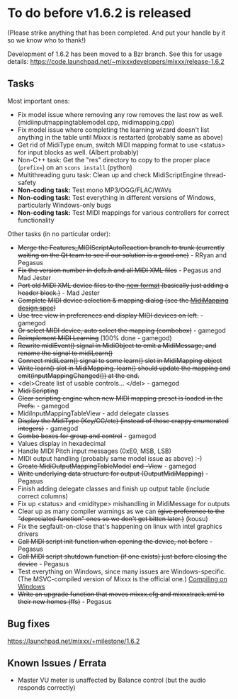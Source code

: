 # To do before v1.6.2 is released

(Please strike anything that has been completed. And put your handle by
it so we know who to thank\!)

Development of 1.6.2 has been moved to a Bzr branch. See this for usage
details:
<https://code.launchpad.net/~mixxxdevelopers/mixxx/release-1.6.2>

## Tasks

Most important ones:

  - Fix model issue where removing any row removes the last row as well.
    (midiinputmappingtablemodel.cpp, midimapping.cpp)
  - Fix model issue where completing the learning wizard doesn't list
    anything in the table until Mixxx is restarted (probably same as
    above)
  - Get rid of MidiType enum, switch MIDI mapping format to use
    \<status\> for input blocks as well. (Albert probably)
  - Non-C++ task: Get the "res" directory to copy to the proper place
    (`prefix=`) on an `scons install` (python)
  - Multithreading guru task: Clean up and check MidiScriptEngine
    thread-safety
  - **Non-coding task:** Test mono MP3/OGG/FLAC/WAVs
  - **Non-coding task:** Test everything in different versions of
    Windows, particularly Windows-only bugs
  - **Non-coding task:** Test MIDI mappings for various controllers for
    correct functionality

Other tasks (in no particular order):

  - ~~Merge the Features\_MIDIScriptAutoReaction branch to trunk
    (currently waiting on the Qt team to see if our solution is a good
    one)~~ - RRyan and Pegasus
  - ~~Fix the version number in defs.h and all MIDI XML files~~ -
    Pegasus and Mad Jester
  - ~~Port old MIDI XML device files to the [new
    format](midi_controller_mapping_file_format) (basically just adding
    a header block.)~~ - Mad Jester
  - ~~Complete MIDI device selection & mapping dialog (see the
    [MidiMapping design
    spec](midi_scripting#midi_mapping_object_design_spec))~~
  - ~~Use tree view in preferences and display MIDI devices on left.~~ -
    gamegod
  - ~~Or select MIDI device, auto select the mapping (combobox)~~ -
    gamegod
  - ~~Reimplement MIDI Learning~~ (100% done - gamegod)
  - ~~Rewrite midiEvent() signal in MidiObject to emit a MidiMessage,
    and rename the signal to midiLearn()~~
  - ~~Connect midiLearn() signal to some learn() slot in MidiMapping
    object~~
  - ~~Write learn() slot in MidiMapping. learn() should update the
    mapping and emit(inputMappingChanged()) at the end.~~
  - \<del\>Create list of usable controls... \</del\> - gamegod
  - ~~Midi Scripting~~
  - ~~Clear scripting engine when new MIDI mapping preset is loaded in
    the Prefs.~~ - gamegod
  - MidiInputMappingTableView - add delegate classes
  - ~~Display the MidiType (Key/CC/etc) (instead of those crappy
    enumerated integers)~~ - gamegod
  - ~~Combo boxes for group and control~~ - gamegod
  - Values display in hexadecimal
  - Handle MIDI Pitch input messages (0xE0, MSB, LSB)
  - MIDI output handling (probably same model issue as above) :-)
  - ~~Create MidiOutputMappingTableModel~~ ~~and -View~~ - gamegod
  - ~~Write underlying data structure for output (OutputMidiMapping)~~ -
    Pegasus
  - Finish adding delegate classes and finish up output table (include
    correct columns)
  - Fix up \<status\> and \<miditype\> mishandling in MidiMessage for
    outputs
  - Clear up as many compiler warnings as we can ~~(give preference to
    the "depreciated function" ones so we don't get bitten later.)~~
    (kousu)
  - Fix the segfault-on-close that's happening on linux with intel
    graphics drivers 
  - ~~Call MIDI script init function when opening the device, not
    before~~ - Pegasus
  - ~~Call MIDI script shutdown function (if one exists) just before
    closing the device~~ - Pegasus
  - Test everything on Windows, since many issues are Windows-specific.
    (The MSVC-compiled version of Mixxx is the official one.) [Compiling
    on Windows](compiling_on_windows)
  - ~~Write an upgrade function that moves mixxx.cfg and mixxxtrack.xml
    to their new homes (ffs)~~ - Pegasus

## Bug fixes

<https://launchpad.net/mixxx/+milestone/1.6.2>

## Known Issues / Errata

  - Master VU meter is unaffected by Balance control (but the audio
    responds correctly)
